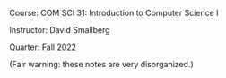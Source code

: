 Course: COM SCI 31: Introduction to Computer Science I

Instructor: David Smallberg

Quarter: Fall 2022


(Fair warning: these notes are very disorganized.)
